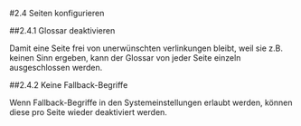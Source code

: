 #2.4 Seiten konfigurieren

##2.4.1 Glossar deaktivieren

Damit eine Seite frei von unerwünschten verlinkungen bleibt, weil sie z.B. keinen Sinn ergeben, kann der Glossar von jeder Seite einzeln ausgeschlossen werden.

##2.4.2 Keine Fallback-Begriffe

Wenn Fallback-Begriffe in den Systemeinstellungen erlaubt werden, können diese pro Seite wieder deaktiviert werden.